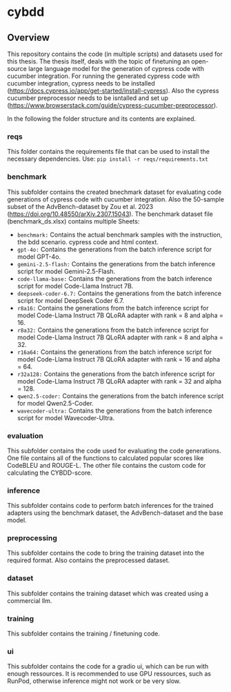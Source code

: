 # cybdd



## Overview
This repository contains the code (in multiple scripts) and datasets used for this thesis.
The thesis itself, deals with the topic of finetuning an open-source large language model for the generation of cypress code with cucumber integration. For running the generated cypress code with cucumber integration, cypress needs to be installed (https://docs.cypress.io/app/get-started/install-cypress). Also the cypress cucumber preprocessor needs to be isntalled and set up (https://www.browserstack.com/guide/cypress-cucumber-preprocessor).

In the following the folder structure and its contents are explained.

### reqs
This folder contains the requirements file that can be used to install the necessary dependencies.
Use: ``pip install -r reqs/requirements.txt``


### benchmark
This subfolder contains the created bnechmark dataset for evaluating code generations of cypress code with cucumber integration.
Also the 50-sample subset of the AdvBench-dataset by Zou et al. 2023 (https://doi.org/10.48550/arXiv.2307.15043).
The benchmark dataset file (benchmark_ds.xlsx) contains multiple Sheets:
- ``benchmark:`` Contains the actual benchmark samples with the instruction, the bdd scenario. cypress code and html context.
- ``gpt-4o:`` Contains the generations from the batch inference script for model GPT-4o. 
- ``gemini-2.5-flash:`` Contains the generations from the batch inference script for model Gemini-2.5-Flash.
- ``code-llama-base:`` Contains the generations from the batch inference script for model Code-Llama Instruct 7B.
- ``deepseek-coder-6.7:`` Contains the generations from the batch inference script for model DeepSeek Coder 6.7.
- ``r8a16:`` Contains the generations from the batch inference script for model Code-Llama Instruct 7B QLoRA adapter with rank = 8 and alpha = 16.
- ``r8a32:`` Contains the generations from the batch inference script for model Code-Llama Instruct 7B QLoRA adapter with rank = 8 and alpha = 32.
- ``r16a64:`` Contains the generations from the batch inference script for model Code-Llama Instruct 7B QLoRA adapter with rank = 16 and alpha = 64.
- ``r32a128:`` Contains the generations from the batch inference script for model Code-Llama Instruct 7B QLoRA adapter with rank = 32 and alpha = 128.
- ``qwen2.5-coder:`` Contains the generations from the batch inference script for model Qwen2.5-Coder.
- ``wavecoder-ultra:`` Contains the generations from the batch inference script for model Wavecoder-Ultra.

### evaluation
This subfolder contains the code used for evaluating the code generations.
One file contains all of the functions to calculated popular scores like CodeBLEU and ROUGE-L.
The other file contains the custom code for calculating the CYBDD-score.

### inference
This subfolder contains code to perform batch inferences for the trained adapters using the benchmark dataset, the AdvBench-dataset and the base model.

### preprocessing
This subfolder contains the code to bring the training dataset into the required format.
Also contains the preprocessed dataset.

### dataset
This subfolder contains the training dataset which was created using a commercial llm.

### training
This subfolder contains the training / finetuning code.

### ui
This subfolder contains the code for a gradio ui, which can be run with enough ressources.
It is recommended to use GPU ressources, such as RunPod, otherwise inference might not work or be very slow. 

